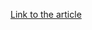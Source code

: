 [Link to the article](https://www.bleepingcomputer.com/news/security/fbi-cisa-and-nsa-reveal-most-exploited-vulnerabilities-of-2023/)
